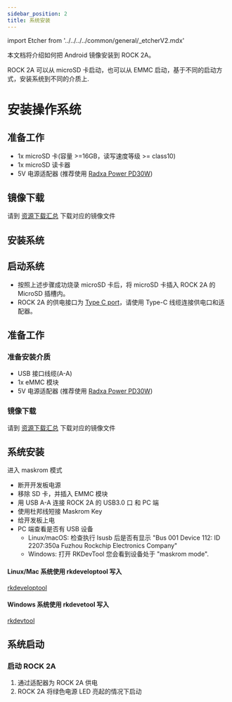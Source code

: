```yaml
---
sidebar_position: 2
title: 系统安装
---
```


import Etcher from '../../../../common/general/\_etcherV2.mdx'

本文档将介绍如何把 Android 镜像安装到 ROCK 2A。

ROCK 2A 可以从 microSD 卡启动，也可以从 EMMC 启动，基于不同的启动方式，安装系统到不同的介质上.

<Tabs queryString="target">

<TabItem value="microsd" label="安装系统到 microSD 卡">

# 安装操作系统

## 准备工作

- 1x microSD 卡(容量 >=16GB，读写速度等级 >= class10)
- 1x microSD 读卡器
- 5V 电源适配器 (推荐使用 [Radxa Power PD30W](../../../../accessories/pd_30w.md))

## 镜像下载

请到 [资源下载汇总](../../download) 下载对应的镜像文件

## 安装系统

<Etcher model="rock2a" />

## 启动系统

- 按照上述步骤成功烧录 microSD 卡后，将 microSD 卡插入 ROCK 2A 的 MicroSD 插槽内。
- ROCK 2A 的供电接口为 [Type C port](../../hardware-design/hardware-interface.md)，请使用 Type-C 线缆连接供电口和适配器。

</TabItem>

<TabItem value="emmc" label="安装系统到 eMMC ">

## 准备工作

### 准备安装介质

- USB 接口线缆(A-A)
- 1x eMMC 模块
- 5V 电源适配器 (推荐使用 [Radxa Power PD30W](../../../../accessories/pd_30w.md))

### 镜像下载

请到 [资源下载汇总](../../download) 下载对应的镜像文件

## 系统安装

进入 maskrom 模式

- 断开开发板电源
- 移除 SD 卡，并插入 EMMC 模块
- 用 USB A-A 连接 ROCK 2A 的 USB3.0 口 和 PC 端
- 使用杜邦线短接 Maskrom Key
- 给开发板上电
- PC 端查看是否有 USB 设备
  - Linux/macOS: 检查执行 lsusb 后是否有显示 "Bus 001 Device 112: ID 2207:350a Fuzhou Rockchip Electronics Company"
  - Windows: 打开 RKDevTool 您会看到设备处于 "maskrom mode".

<Tabs queryString="target">

<TabItem value="linux/mac" label="Linux/mac">

#### Linux/Mac 系统使用 rkdeveloptool 写入

[rkdeveloptool](../../../../common/dev/_rkdeveloptoolV3.mdx)

</TabItem>

<TabItem value="windows" label="Windows">

#### Windows 系统使用 rkdevetool 写入

[rkdevtool](../../../../common/dev/_rkdevtoolV3.mdx)

</TabItem>

</Tabs>

## 系统启动

### 启动 ROCK 2A

1. 通过适配器为 ROCK 2A 供电
2. ROCK 2A 将绿色电源 LED 亮起的情况下启动

</TabItem>

</Tabs>
